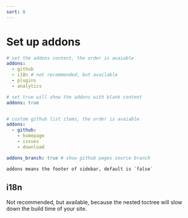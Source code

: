 ```yaml
---
sort: 8
---
```


# Set up addons

```yml
# set the addons content, the order is avaiable
addons:
  - github
  - i18n # not recommended, but available
  - plugins
  - analytics

# set true will show the addons with blank content
addons: true


# custom github list items, the order is avaiable
addons:
  - github:
    - homepage
    - issues
    - download

addons_branch: true # show github pages source branch
```

```tip
addons means the footer of sidebar, default is `false`
```

## i18n
Not recommended, but available, because the nested toctree will slow down the build time of your site.
